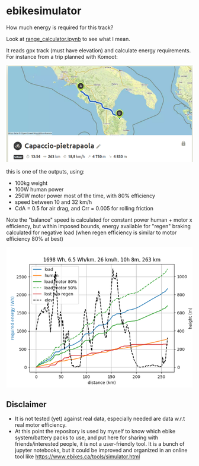 # ebikesimulator
How much energy is required for this track?

Look at [range_calculator.ipynb](range_calculator.ipynb) to see what I mean.

It reads gpx track (must have elevation) and calculate energy requirements.
For instance from a trip planned with Komoot:

![figs/capaccio-pietrapaola.png](figs/capaccio-pietrapaola.png)

this is one of the outputs, using:
- 100kg weight
- 100W human power
- 250W motor power most of the time, with 80% efficiency
- speed between 10 and 32 km/h 
- CdA = 0.5 for air drag, and Crr = 0.005 for rolling friction 

Note the "balance" speed is calculated for constant power human + motor x efficiency, but within imposed bounds, energy available for "regen" braking calculated for negative load (when regen efficiency is similar to motor efficiency 80% at best)

![plot](figs/load-cumulative-regen-vs-efficiency.png)

Disclaimer
----------
- It is not tested (yet) against real data, especially needed are data w.r.t real motor efficiency.
- At this point the repository is used by myself to know which ebike system/battery packs to use, and put here for sharing with friends/interested people, it is not a user-friendly tool. It is a bunch of jupyter notebooks, but it could be improved and organized in an online tool like https://www.ebikes.ca/tools/simulator.html




